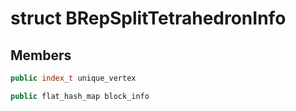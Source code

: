 # struct BRepSplitTetrahedronInfo


## Members

```cpp
public index_t unique_vertex

```

```cpp
public flat_hash_map block_info

```



